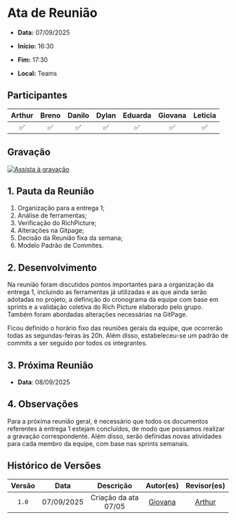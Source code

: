 # Ata de Reunião 

- **Data:** 07/09/2025

- **Início:** 16:30

- **Fim:** 17:30

- **Local:** Teams

## Participantes

| Arthur | Breno | Danilo | Dylan | Eduarda | Giovana | Leticia |
| :-: | :-: | :-: | :-: | :-: | :-: | :-: |
| ✅ | ✅ | ✅ | ✅ | ✅ | ✅ | ✅ |

## Gravação


[![Assista à gravação](https://img.youtube.com/vi/XKo2GFpkWQo/hqdefault.jpg)](https://youtu.be/XKo2GFpkWQo)



## 1. Pauta da Reunião

1. Organização para a entrega 1;
2. Análise de ferramentas;
3. Verificação do RichPicture;
4. Alterações na Gitpage;
5. Decisão da Reunião fixa da semana; 
6. Modelo Padrão de Commites.

## 2. Desenvolvimento

Na reunião foram discutidos pontos importantes para a organização da entrega 1, incluindo as ferramentas já utilizadas e as que ainda serão adotadas no projeto, a definição do cronograma da equipe com base em sprints e a validação coletiva do Rich Picture elaborado pelo grupo. Também foram abordadas alterações necessárias na GitPage.

Ficou definido o horário fixo das reuniões gerais da equipe, que ocorrerão todas as segundas-feiras às 20h. Além disso, estabeleceu-se um padrão de commits a ser seguido por todos os integrantes.

## 3. Próxima Reunião

- **Data**: 08/09/2025

## 4. Observações
Para a próxima reunião geral, é necessário que todos os documentos referentes à entrega 1 estejam concluídos, de modo que possamos realizar a gravação correspondente. Além disso, serão definidas novas atividades para cada membro da equipe, com base nas sprints semanais.
<br> 

## Histórico de Versões

| Versão | Data | Descrição | Autor(es) | Revisor(es) |
| :-: | :-: | :-: | :-: | :-: |
| `1.0` | 07/09/2025 | Criação da ata 07/05 | [Giovana](https://github.com/GiovanaFontesS) | [Arthur](https://github.com/arthurfernandesj) |

